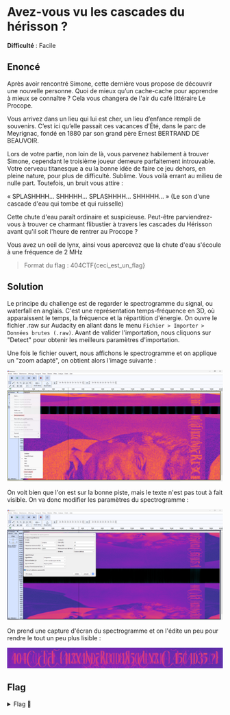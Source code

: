 # Avez-vous vu les cascades du hérisson ?

**Difficulté** : Facile

## Enoncé

Après avoir rencontré Simone, cette dernière vous propose de découvrir une nouvelle personne. Quoi de mieux qu’un cache-cache pour apprendre à mieux se connaître ? Cela vous changera de l'air du café littéraire Le Procope.

Vous arrivez dans un lieu qui lui est cher, un lieu d’enfance rempli de souvenirs. C’est ici qu’elle passait ces vacances d’Été, dans le parc de Meyrignac, fondé en 1880 par son grand père Ernest BERTRAND DE BEAUVOIR.

Lors de votre partie, non loin de là, vous parvenez habilement à trouver Simone, cependant le troisième joueur demeure parfaitement introuvable. Votre cerveau titanesque a eu la bonne idée de faire ce jeu dehors, en pleine nature, pour plus de difficulté. Sublime. Vous voilà errant au milieu de nulle part. Toutefois, un bruit vous attire :

« SPLASHHHH... SHHHHH... SPLASHHHH... SHHHHH... » (Le son d'une cascade d'eau qui tombe et qui ruisselle)

Cette chute d'eau paraît ordinaire et suspicieuse. Peut-être parviendrez-vous à trouver ce charmant flibustier à travers les cascades du Hérisson avant qu'il soit l'heure de rentrer au Procope ?

Vous avez un oeil de lynx, ainsi vous apercevez que la chute d'eau s'écoule à une fréquence de 2 MHz

> Format du flag : 404CTF{ceci_est_un_flag}


## Solution

Le principe du challenge est de regarder le spectrogramme du signal, ou waterfall en anglais. C'est une représentation temps-fréquence en 3D, où apparaissent le temps, la fréquence et la répartition d'énergie. On ouvre le fichier .raw sur Audacity en allant dans le menu `Fichier > Importer > Données brutes (.raw)`. Avant de valider l'importation, nous cliquons sur "Detect" pour obtenir les meilleurs paramètres d'importation.

Une fois le fichier ouvert, nous affichons le spectrogramme et on applique un "zoom adapté", on obtient alors l'image suivante :

<p align="center"><img src="Audacity spectrogramme.png" alt="Audacity spectrogramme" width="900"></p>

On voit bien que l'on est sur la bonne piste, mais le texte n'est pas tout à fait visible. On va donc modifier les paramètres du spectrogramme : 

<p align="center"><img src="Spectrogramme ajuste.png" alt="Spectrogramme ajusté" width="900"></p>

On prend une capture d'écran du spectrogramme et on l'édite un peu pour rendre le tout un peu plus lisible : 

<p align="center"><img src="Image editer.png" alt="Image editer" width="750"></p>


## Flag

<details>
<summary> Flag 🚩</summary>

```
404CTF{413x4ndR3_d4n5_Un3_C45c4d35_?}
```
